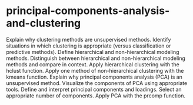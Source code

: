 # principal-components-analysis-and-clustering
Explain why clustering methods are unsupervised methods.
Identify situations in which clustering is appropriate (versus classification or predictive methods).
Define hierarchical and non-hierarchical modeling methods.
Distinguish between hierarchical and non-hierarchical modeling methods and compare in context.
Apply hierarchical clustering with the hclust function.
Apply one method of non-hierarchical clustering with the kmeans function.
Explain why principal components analysis (PCA) is an unsupervised method.
Visualize the components of PCA using appropriate tools.
Define and interpret principal components and loadings.
Select an appropriate number of components.
Apply PCA with the prcomp function.
